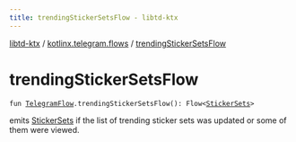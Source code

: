 ```yaml
---
title: trendingStickerSetsFlow - libtd-ktx
---
```


[libtd-ktx](../index.html) / [kotlinx.telegram.flows](index.html) / [trendingStickerSetsFlow](./trending-sticker-sets-flow.html)

# trendingStickerSetsFlow

`fun `[`TelegramFlow`](../kotlinx.telegram.core/-telegram-flow/index.html)`.trendingStickerSetsFlow(): Flow<`[`StickerSets`](https://tdlibx.github.io/td/docs/org/drinkless/td/libcore/telegram/TdApi/StickerSets.html)`>`

emits [StickerSets](https://tdlibx.github.io/td/docs/org/drinkless/td/libcore/telegram/TdApi/StickerSets.html) if the list of trending sticker sets was updated or some of them were viewed.


